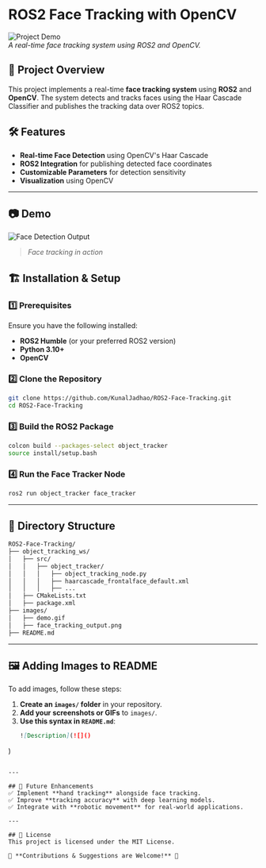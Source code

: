 # ROS2 Face Tracking with OpenCV

![Project Demo](images/demo.gif)  
*A real-time face tracking system using ROS2 and OpenCV.*

## 🚀 Project Overview
This project implements a real-time **face tracking system** using **ROS2** and **OpenCV**. The system detects and tracks faces using the Haar Cascade Classifier and publishes the tracking data over ROS2 topics.

## 🛠 Features
- **Real-time Face Detection** using OpenCV's Haar Cascade
- **ROS2 Integration** for publishing detected face coordinates
- **Customizable Parameters** for detection sensitivity
- **Visualization** using OpenCV

---

## 📷 Demo
![Face Detection Output](images/face_tracking_output.png)
> *Face tracking in action*

## 🏗 Installation & Setup
### 1️⃣ Prerequisites
Ensure you have the following installed:
- **ROS2 Humble** (or your preferred ROS2 version)
- **Python 3.10+**
- **OpenCV**

### 2️⃣ Clone the Repository
```bash
git clone https://github.com/KunalJadhao/ROS2-Face-Tracking.git
cd ROS2-Face-Tracking
```

### 3️⃣ Build the ROS2 Package
```bash
colcon build --packages-select object_tracker
source install/setup.bash
```

### 4️⃣ Run the Face Tracker Node
```bash
ros2 run object_tracker face_tracker
```

---

## 📂 Directory Structure
```bash
ROS2-Face-Tracking/
├── object_tracking_ws/
│   ├── src/
│   │   ├── object_tracker/
│   │   │   ├── object_tracking_node.py
│   │   │   ├── haarcascade_frontalface_default.xml
│   │   │   ├── ...
│   ├── CMakeLists.txt
│   ├── package.xml
├── images/
│   ├── demo.gif
│   ├── face_tracking_output.png
├── README.md
```

---

## 🖼 Adding Images to README
To add images, follow these steps:
1. **Create an `images/` folder** in your repository.
2. **Add your screenshots or GIFs** to `images/`.
3. **Use this syntax in `README.md`**:
   ```markdown
   ![Description](![]()
)
   ```

---

## 📌 Future Enhancements
✅ Implement **hand tracking** alongside face tracking.  
✅ Improve **tracking accuracy** with deep learning models.  
✅ Integrate with **robotic movement** for real-world applications.  

---

## 📜 License
This project is licensed under the MIT License.

📢 **Contributions & Suggestions are Welcome!** 🚀
